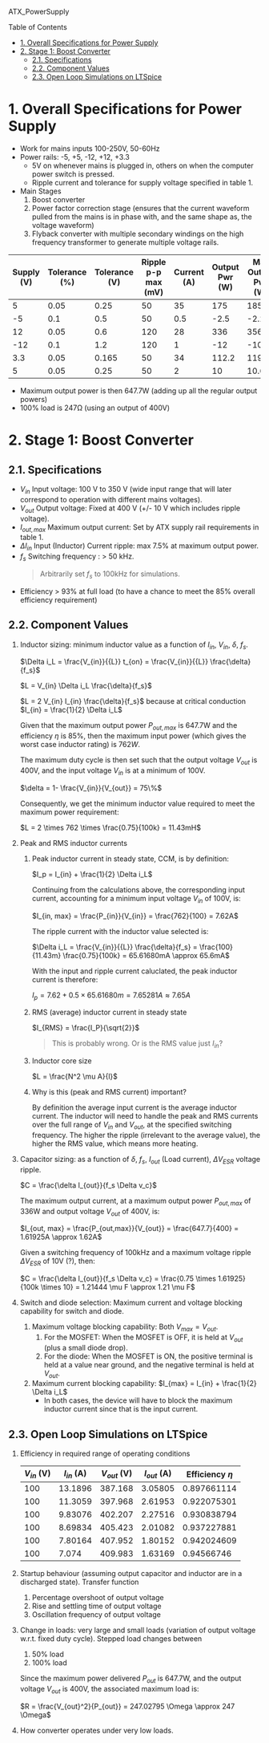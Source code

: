 ATX_PowerSupply

Table of Contents
- [1. Overall Specifications for Power Supply](#1-overall-specifications-for-power-supply)
- [2. Stage 1: Boost Converter](#2-stage-1-boost-converter)
  - [2.1. Specifications](#21-specifications)
  - [2.2. Component Values](#22-component-values)
  - [2.3. Open Loop Simulations on LTSpice](#23-open-loop-simulations-on-ltspice)

# 1. Overall Specifications for Power Supply

- Work for mains inputs 100-250V, 50-60Hz
- Power rails: -5, +5, -12, +12, +3.3
  - 5V on whenever mains is plugged in, others on when the computer power switch is pressed.
  - Ripple current and tolerance for supply voltage specified in table 1.
- Main Stages
  1. Boost converter
  2. Power factor correction stage (ensures that the current waveform pulled from the mains is in phase with, and the same shape as, the voltage waveform)
  3. Flyback converter with multiple secondary windings on the high frequency transformer to generate multiple voltage rails.

| Supply (V) | Tolerance (%) | Tolerance (V) | Ripple p-p max (mV) | Current (A) | Output Pwr (W) | Max Output Pwr (W) | Notes   |
| ---------- | ------------- | ------------- | ------------------- | ----------- | -------------- | ------------------ | ------- |
| 5          | 0.05          | 0.25          | 50                  | 35          | 175            | 185.5              |         |
| \-5        | 0.1           | 0.5           | 50                  | 0.5         | \-2.5          | \-2.225            |         |
| 12         | 0.05          | 0.6           | 120                 | 28          | 336            | 356.16             |         |
| \-12       | 0.1           | 1.2           | 120                 | 1           | \-12           | \-10.68            |         |
| 3.3        | 0.05          | 0.165         | 50                  | 34          | 112.2          | 119.51             |         |
| 5          | 0.05          | 0.25          | 50                  | 2           | 10             | 10.6               | Standby |

- Maximum output power is then 647.7W (adding up all the regular output powers)
- 100% load is 247Ω (using an output of 400V)

# 2. Stage 1: Boost Converter

## 2.1. Specifications

- $V_{in}$ Input voltage: 100 V to 350 V (wide input range that will later correspond to operation with different mains voltages).
- $V_{out}$ Output voltage: Fixed at 400 V (+/- 10 V which includes ripple voltage).
- $I_{out, max}$ Maximum output current: Set by ATX supply rail requirements in table 1.
- $\Delta I_{in}$ Input (Inductor) Current ripple: max 7.5% at maximum output power.
- $f_s$ Switching frequency : > 50 kHz.
  > Arbitrarily set $f_s$ to 100kHz for simulations.
- Efficiency > 93% at full load (to have a chance to meet the 85% overall efficiency
requirement)

## 2.2. Component Values

1. Inductor sizing: minimum inductor value as a function of $I_{in}$, $V_{in}$, $\delta$, $f_s$.

    $\Delta i_L = \frac{V_{in}}{{L}} t_{on} = \frac{V_{in}}{{L}} \frac{\delta}{f_s}$

    $L = V_{in} \Delta i_L \frac{\delta}{f_s}$

    $L = 2 V_{in} I_{in} \frac{\delta}{f_s}$ because at critical conduction $I_{in} = \frac{1}{2} \Delta i_L$

    Given that the maximum output power $P_{out,max}$ is 647.7W and the efficiency $\eta$ is 85%, then the maximum input power (which gives the worst case inductor rating) is $762W$. 
    
    The maximum duty cycle is then set such that the output voltage $V_{out}$ is 400V, and the input voltage $V_{in}$ is at a minimum of 100V.

    $\delta = 1- \frac{V_{in}}{V_{out}} = 75\%$
    
    Consequently, we get the minimum inductor value required to meet the maximum power requirement:

    $L = 2 \times 762 \times \frac{0.75}{100k}  = 11.43mH$

2. Peak and RMS inductor currents
   1. Peak inductor current in steady state, CCM, is by definition:

        $I_p = I_{in} + \frac{1}{2} \Delta i_L$

        Continuing from the calculations above, the corresponding input current, accounting for a minimum input voltage $V_{in}$ of 100V, is:

        $I_{in, max} = \frac{P_{in}}{V_{in}} = \frac{762}{100} = 7.62A$

        The ripple current with the inductor value selected is:

        $\Delta i_L = \frac{V_{in}}{{L}} \frac{\delta}{f_s} = \frac{100}{11.43m} \frac{0.75}{100k} = 65.61680mA \approx 65.6mA$

        With the input and ripple current caluclated, the peak inductor current is therefore:

        $I_p = 7.62 + 0.5 \times 65.61680m = 7.65281A \approx 7.65A$

   2. RMS (average) inductor current in steady state
   
        $I_{RMS} = \frac{I_P}{\sqrt{2}}$

        > This is probably wrong. Or is the RMS value just $I_{in}$?

   3. Inductor core size

        $L = \frac{N^2 \mu A}{l}$

   4. Why is this (peak and RMS current) important?

        By definition the average input current is the average inductor current. The inductor will need to handle the peak and RMS currents over the full range of $V_{in}$ and $V_{out}$, at the specified switching frequency. The higher the ripple (irrelevant to the average value), the higher the RMS value, which means more heating. 

3. Capacitor sizing: as a function of $\delta$, $f_s$, $I_{out}$ (Load current), $\Delta V_{ESR}$ voltage ripple.
        
    $C = \frac{\delta I_{out}}{f_s \Delta v_c}$

    The maximum output current, at a maximum output power $P_{out,max}$ of 336W and output voltage $V_{out}$ of 400V, is:

    $I_{out, max} = \frac{P_{out,max}}{V_{out}} = \frac{647.7}{400} = 1.61925A \approx 1.62A$

    Given a switching frequency of 100kHz and a maximum voltage ripple $\Delta V_{ESR}$ of 10V (?), then: 

    $C = \frac{\delta I_{out}}{f_s \Delta v_c} = \frac{0.75 \times 1.61925}{100k \times 10} = 1.21444 \mu F \approx 1.21 \mu F$ 

4. Switch and diode selection: Maximum current and voltage blocking capability for switch and diode.
   1. Maximum voltage blocking capability: Both $V_{max} = V_{out}$.
      1. For the MOSFET: When the MOSFET is OFF,  it is held at $V_{out}$ (plus a small diode drop).
      2. For the diode: When the MOSFET is ON, the positive terminal is held at a value near ground, and the negative terminal is held at $V_{out}$.
   2. Maximum current blocking capability: $I_{max} = I_{in} + \frac{1}{2} \Delta i_L$
        - In both cases, the device will have to block the maximum inductor current since that is the input current.


## 2.3. Open Loop Simulations on LTSpice

1. Efficiency in required range of operating conditions

    | $V_{in}$ (V) | $I_{in}$ (A) | $V_{out}$ (V) | $I_{out}$ (A) | Efficiency $\eta$ |
    | ------------- | ------------- | -------------- | -------------- | ------------------ |
    | 100           | 13.1896       | 387.168        | 3.05805        | 0.897661114        |
    | 100           | 11.3059       | 397.968        | 2.61953        | 0.922075301        |
    | 100           | 9.83076       | 402.207        | 2.27516        | 0.930838794        |
    | 100           | 8.69834       | 405.423        | 2.01082        | 0.937227881        |
    | 100           | 7.80164       | 407.952        | 1.80152        | 0.942024609        |
    | 100           | 7.074         | 409.983        | 1.63169        | 0.94566746         |

3. Startup behaviour (assuming output capacitor and inductor are in a discharged state). Transfer function
   1. Percentage overshoot of output voltage
   2. Rise and settling time of output voltage
   3. Oscillation frequency of output voltage
4. Change in loads: very large and small loads (variation of output voltage w.r.t. fixed duty cycle). Stepped load changes between
   1. 50% load
   2. 100% load
   
   Since the maximum power delivered $P_{out}$ is 647.7W, and the output voltage $V_{out}$ is 400V, the associated maximum load is:

   $R = \frac{V_{out}^2}{P_{out}} = 247.02795 \Omega \approx 247 \Omega$
   
4. How converter operates under very low loads.
